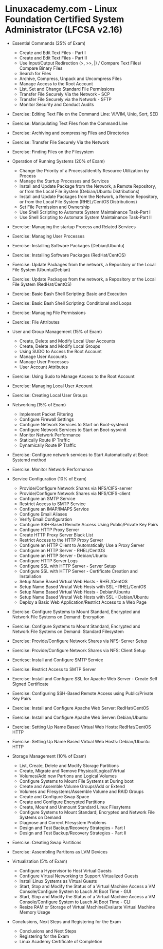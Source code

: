 Linuxacademy.com - Linux Foundation Certified System Administrator (LFCSA v2.16)
================================================================================

* Essential Commands (25% of Exam)
  - Create and Edit Text Files - Part I
  - Create and Edit Text Files - Part II
  - Use Input/Output Redirection (>, >>, |) / Compare Text Files/ Compare Binary Files
  - Search for Files
  - Archive, Compress, Unpack and Uncompress Files
  - Manage Access to the Root Account
  - List, Set and Change Standard File Permissions
  - Transfer File Securely Via the Network - SCP
  - Transfer File Securely via the Network - SFTP
  - Monitor Security and Conduct Audits
  
* Exercise: Editing Text File on the Command Line: VI/VIM, Uniq, Sort, SED
* Exercise: Manipulating Text Files from the Command Line
* Exercise: Archiving and compressing Files and Directories
* Exercise: Transfer File Securely Via the Network
* Exercise: Finding Files on the Filesystem

* Operation of Running Systems (20% of Exam)
  - Change the Priority of a Process/Identify Resource Utilization by Process
  - Manage the Startup Processes and Services
  - Install and Update Package from the Network, a Remote Repository, or from the Local File System (Debian/Ubuntu Distributions)
  - Install and Update Packages from the Network, a Remote Repository, or from the Local File System (RHEL/CentOS Distributions)
  - Set File Permission and Ownership
  - Use Shell Scripting to Automate System Maintainance Task-Part I
  - Use Shell Scripting to Automate System Maintainance Task-Part II
  
* Exercise: Managing the startup Process and Related Services
* Exercise: Managing User Processes
* Exercise: Installing Software Packages (Debian/Ubuntu)
* Exercise: Installing Software Packages (RedHat/CentOS)
* Exercise: Update Packages from the network, a Repository or the Local File System (Ubuntu/Debian)
* Exercise: Update Packages from the network, a Repository or the Local File System (RedHat/CentOS)
* Exercise: Basic Bash Shell Scripting: Basic and Execution
* Exercise: Basic Bash Shell Scripting: Conditional and Loops
* Exercise: Managing File Permissions
* Exercise: File Attributes

* User and Group Management (15% of Exam)
  - Create, Delete and Modify Local User Accounts
  - Create, Delete and Modify Local Groups
  - Using SUDO to Access the Root Account
  - Manage User Accounts
  - Manage User Processes
  - User Account Attributes
  
* Exercise: Using Sudo to Manage Access to the Root Account
* Exercise: Managing Local User Account
* Exercise: Creating Local User Groups

* Networking (15% of Exam)
  - Implement Packet Filtering
  - Configure Firewall Settings
  - Configure Network Services to Start on Boot-systemd
  - Configure Network Services to Start on Boot-sysvinit
  - Monitor Network Performance
  - Statically Route IP Traffic
  - Dynamically Route IP Traffic
  
* Exercise: Configure network services to Start Automatically at Boot: Systemd method
* Exercise: Monitor Network Performance

* Service Configuration (10% of Exam)
  - Provide/Configure Network Shares via NFS/CIFS-server
  - Provide/Configure Network Shares via NFS/CIFS-client
  - Configure an SMTP Service
  - Restrict Access to SMTP Service
  - Configure an IMAP/IMAPS Service
  - Configure Email Aliases
  - Verify Email Configuration
  - Configure SSH-Based Remote Access Using Public/Private Key Pairs
  - Configure HTTP Proxy Server
  - Create HTTP Proxy Server Black List
  - Restrict Access to the HTTP Proxy Server
  - Configure an HTTP Client to Automatically Use a Proxy Server
  - Configure an HTTP Server - RHEL/CentOS
  - Configure an HTTP Server - Debian/Ubuntu
  - Configure HTTP Server Logs
  - Configure SSL with HTTP Server - Server Setup
  - Configure SSL with HTTP Server - Certificate Creation and Installation
  - Setup Name Based Virtual Web Hosts - RHEL/CentOS
  - Setup Name Based Virutal Web Hosts with SSL - RHEL/CentOS
  - Setup Name Based Virtual Web Hosts - Debian/Ubuntu
  - Setup Name Based Virutal Web Hosts with SSL - Debian/Ubuntu
  - Deploy a Basic Web Application/Restrict Access to a Web Page
  
* Exercise: Configure Systems to Mount Standard, Encrypted and Network File Systems on Demand: Encryption
* Exercise: Configure Systems to Mount Standard, Encrypted and Network File Systems on Demand: Standard Filesystem
* Exercise: Provide/Configure Network Shares via NFS: Server Setup
* Exercise: Provide/Configure Network Shares via NFS: Client Setup
* Exericse: Install and Configure SMTP Service
* Exercise: Restrict Access to SMTP Server
* Exercise: Install and Configure SSL for Apache Web Server - Create Self Signed Certificate
* Exercise: Configuring SSH-Based Remote Access using Public/Private Key Pairs
* Exercise: Install and Configure Apache Web Server: RedHat/CentOS
* Exercise: Install and Configure Apache Web Server: Debian/Ubuntu
* Exercise: Setting Up Name Based Virtual Web Hosts: RedHat/CentOS HTTP
* Exercise: Setting Up Name Based Virtual Web Hosts: Debian/Ubuntu HTTP

* Storage Management (10% of Exam)
  - List, Create, Delete and Modify Storage Partitions
  - Create, Migrate and Remove Physical/Logical/Virtual
  - Volumes/Add new Partions and Logical Volumes
  - Configure Systems to Mount File Systems at During boot
  - Create and Assemble Volume Groups/Add or Extend
  - Volumes and Filesystems/Assemble Volume and RAID Groups
  - Create and Configure Swap Space
  - Create and Configure Encrypted Partitions
  - Create, Mount and Unmount Standard Linux Filesytems
  - Configure Systems to Mount Standard, Encrypted and Network File Systems on Demand
  - Diagnose and Correct Filesystem Problems
  - Design and Test Backup/Recovery Strategies - Part I
  - Design and Test Backup/Recovery Strategies - Part II
  
* Exercise: Creating Swap Partitions
* Exercise: Assembling Partitons as LVM Devices

* Virtualization (5% of Exam)
  - Configure a Hypervisor to Host Virtual Guests
  - Configure Virtual Networking to Support Virtualized Guests
  - Install Linux Systems as Virtual Guests
  - Start, Stop and Modify the Status of a Virtual Machine Access a VM Console/Configure System to Lauch At Boot Time - GUI
  - Start, Stop and Modify the Status of a Virtual Machine Access a VM Console/Configure System to Lauch At Boot Time - CLI
  - Resize RAM or Storage of Virtual Machine/Evaluate Virtual Machine Memory Usage
  
* Conclusions, Next Steps and Registering for the Exam
  - Conclusions and Next Steps
  - Registering for the Exam
  - Linux Academy Certificate of Completion